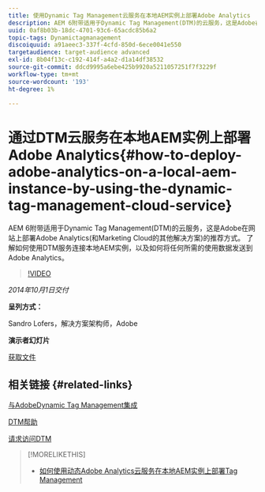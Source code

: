 ```yaml
---
title: 使用Dynamic Tag Management云服务在本地AEM实例上部署Adobe Analytics
description: AEM 6附带适用于Dynamic Tag Management(DTM)的云服务，这是Adobe在网站上部署Adobe Analytics(和Marketing Cloud的其他解决方案)的推荐方式。 了解如何使用DTM服务连接本地AEM实例，以及如何将任何所需的使用数据发送到Adobe Analytics。
uuid: 0af8b03b-18dc-4701-93c6-65acdc85b6a2
topic-tags: Dynamictagmanagement
discoiquuid: a91aeec3-337f-4cfd-850d-6ece0041e550
targetaudience: target-audience advanced
exl-id: 8b04f13c-c192-414f-a4a2-d1a14df38532
source-git-commit: ddcd9995a6ebe425b9920a5211057251f7f3229f
workflow-type: tm+mt
source-wordcount: '193'
ht-degree: 1%

---
```


# 通过DTM云服务在本地AEM实例上部署Adobe Analytics{#how-to-deploy-adobe-analytics-on-a-local-aem-instance-by-using-the-dynamic-tag-management-cloud-service}

AEM 6附带适用于Dynamic Tag Management(DTM)的云服务，这是Adobe在网站上部署Adobe Analytics(和Marketing Cloud的其他解决方案)的推荐方式。 了解如何使用DTM服务连接本地AEM实例，以及如何将任何所需的使用数据发送到Adobe Analytics。

>[!VIDEO](https://video.tv.adobe.com/v/19401/?quality=9)

*2014年10月1日交付*

**呈列方式：**

Sandro Lofers，解决方案架构师，Adobe

**演示者幻灯片**

[获取文件](assets/dtm-10-1-2014.pdf)

## 相关链接 {#related-links}

[与AdobeDynamic Tag Management集成](http://docs.adobe.com/docs/en/aem/6-0/administer/integration/marketing-cloud/dtm.html)

[DTM帮助](https://experienceleague.adobe.com/docs/data-collection.html?lang=en)

[请求访问DTM](https://dtm.adobe.com/request_access)

<!--
[Get back to the Overview](https://helpx.adobe.com/experience-manager/kt/eseminars/gems/aem-index.html)
-->

>[!MORELIKETHIS]
>
>* [如何使用动态Adobe Analytics云服务在本地AEM实例上部署Tag Management](aem-adobe-analytics-dynamic-tag-management.md)

